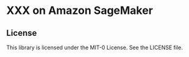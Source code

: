 # XXX on Amazon SageMaker

## License

This library is licensed under the MIT-0 License. See the LICENSE file.
